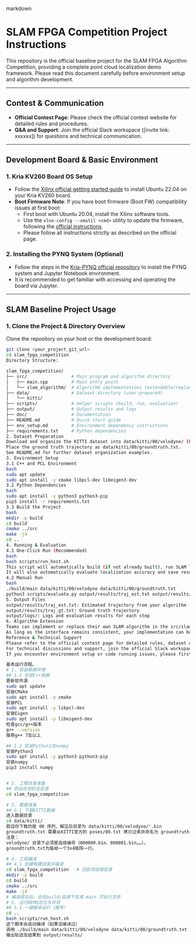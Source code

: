 markdown
# SLAM FPGA Competition Project Instructions

This repository is the official baseline project for the SLAM FPGA Algorithm Competition, providing a complete point cloud localization demo framework. Please read this document carefully before environment setup and algorithm development.

---

## Contest & Communication

- **Official Contest Page**: Please check the official contest website for detailed rules and procedures.
- **Q&A and Support**: Join the official Slack workspace ([invite link: xxxxxx]) for questions and technical communication.

---

## Development Board & Basic Environment

### 1. Kria KV260 Board OS Setup

- Follow the [Xilinx official getting started guide](https://www.xilinx.com/products/som/kria/kv260-vision-starter-kit/kv260-getting-started/getting-started.html) to install Ubuntu 22.04 on your Kria KV260 board.
- **Boot Firmware Note**: If you have boot firmware (Boot FW) compatibility issues at first boot:
    - First boot with Ubuntu 20.04, install the Xilinx software tools.
    - Use the `xlnx-config --xmutil <cmd>` utility to update the firmware, following the [official instructions](https://xilinx-wiki.atlassian.net/wiki/spaces/A/pages/1641152513/Kria+K26+SOM#Boot-FW-update-with-xmutil).
    - Please follow all instructions strictly as described on the official page.

### 2. Installing the PYNQ System (Optional)

- Follow the steps in the [Kria-PYNQ official repository](https://github.com/Xilinx/Kria-PYNQ) to install the PYNQ system and Jupyter Notebook environment.
- It is recommended to get familiar with accessing and operating the board via Jupyter.

---

## SLAM Baseline Project Usage

### 1. Clone the Project & Directory Overview

Clone the repository on your host or the development board:

```bash
git clone <your_project_git_url>
cd slam_fpga_competition
Directory Structure:

slam_fpga_competition/
├── src/                 # Main program and algorithm directory
│   ├── main.cpp         # Main entry point
│   └── slam_algorithm/  # Algorithm implementations (extendable/replaceable)
├── data/                # Dataset directory (user-prepared)
│   └── kitti/
├── scripts/             # Helper scripts (build, run, evaluation)
├── output/              # Output results and logs
├── doc/                 # Documentation
├── README.md            # Quick start guide
├── env_setup.md         # Environment dependency instructions
├── requirements.txt     # Python dependencies
2. Dataset Preparation
Download and organize the KITTI dataset into data/kitti/00/velodyne/ (bin files).
Place the ground truth trajectory as data/kitti/00/groundtruth.txt.
See README.md for further dataset organization examples.
3. Environment Setup
3.1 C++ and PCL Environment
bash
sudo apt update
sudo apt install -y cmake libpcl-dev libeigen3-dev
3.2 Python Dependencies
bash
sudo apt install -y python3 python3-pip
pip3 install -r requirements.txt
3.3 Build the Project
bash
mkdir -p build
cd build
cmake ../src
make -j4
cd ..
4. Running & Evaluation
4.1 One-Click Run (Recommended)
bash
bash scripts/run_host.sh
This script will automatically build (if not already built), run SLAM localization, and output the trajectory to output/results/.
It will also automatically evaluate localization accuracy and save results in output/logs/eval.log.
4.2 Manual Run
bash
./build/main data/kitti/00/velodyne data/kitti/00/groundtruth.txt
python3 scripts/evaluate.py output/results/traj_est.txt output/results/traj_gt.txt
5. Output Files
output/results/traj_est.txt: Estimated trajectory from your algorithm
output/results/traj_gt.txt: Ground truth trajectory
output/logs/: Logs and evaluation results for each step
6. Algorithm Extension
Teams can implement or replace their own SLAM algorithm in the src/slam_algorithm/ directory. Please refer to the interface in icp_localization.hpp.
As long as the interface remains consistent, your implementation can be seamlessly tested and evaluated by the framework.
Reference & Technical Support
Please refer to the official contest page for detailed rules, dataset download links, and evaluation standards.
For technical discussions and support, join the official Slack workspace (link provided above).
If you encounter environment setup or code running issues, please first consult env_setup.md and README.md. For further questions, please ask in the Slack group.

基本运行流程。
# 1. 安装依赖环境
## 1.1 安装C++依赖
更新软件源
sudo apt update
安装CMake
sudo apt install -y cmake
安装PCL
sudo apt install -y libpcl-dev
安装Eigen
sudo apt install -y libeigen3-dev
检查gcc/g++版本
g++ --version
推荐g++ 7及以上

## 1.2 安装Python3及numpy
安装Python3
sudo apt install -y python3 python3-pip
安装numpy
pip3 install numpy


# 2. 工程目录准备
## 假设在你的主目录
cd slam_fpga_competition

# 3. 数据准备
## 3.1 下载KITTI数据
进入数据目录
cd data/kitti/
假设你下载的是 00 序列，解压后目录为 data/kitti/00/velodyne/*.bin
groundtruth.txt 需要从KITTI官方的 poses/00.txt 拷贝过来并命名为 groundtruth.txt
注意：
velodyne/ 目录下必须是连续编号（000000.bin、000001.bin……）。
groundtruth.txt为每帧一个3x4矩阵一行。

# 4. 工程编译
## 4.1 创建构建目录并编译
cd slam_fpga_competition   # 回到项目根目录
mkdir -p build
cd build
cmake ../src
make -j4
# 编译成功后，会在build/目录下生成 main 可执行文件
# 5. 运行DEMO定位与评测
## 5.1 一键脚本运行（推荐）
cd ..
bash scripts/run_host.sh
这个脚本会自动编译（如果没编译过）
调用 ./build/main data/kitti/00/velodyne data/kitti/00/groundtruth.txt
输出轨迹及结果到 output/results/
